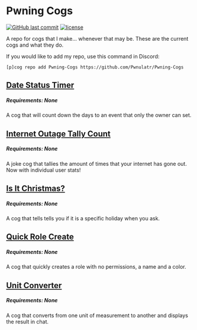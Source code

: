 # Pwning Cogs
[![GitHub last commit](https://img.shields.io/github/last-commit/Pwnulatr/Pwning-Cogs.svg?style=for-the-badge)](https://github.com/Pwnulatr/Pwning-Cogs/commits/master)
[![license](https://img.shields.io/github/license/Pwnulatr/Pwning-Cogs.svg?style=for-the-badge)](https://choosealicense.com/licenses/gpl-3.0/)

A repo for cogs that I make... whenever that may be. These are the current cogs
and what they do.

If you would like to add my repo, use this command in Discord:

`[p]cog repo add Pwning-Cogs https://github.com/Pwnulatr/Pwning-Cogs`
## [Date Status Timer](https://github.com/pwnulatr/Pwning-Cogs/tree/master/datestatustimer)
##### Requirements: None
A cog that will count down the days to an event that only the owner can set.
## [Internet Outage Tally Count](https://github.com/pwnulatr/Pwning-Cogs/tree/master/outagetally)
##### Requirements: None
A joke cog that tallies the amount of times that your internet has gone out.
Now with individual user stats!
## [Is It Christmas?](https://github.com/pwnulatr/Pwning-Cogs/tree/master/isitchristmas)
##### Requirements: None
A cog that tells tells you if it is a specific holiday when you ask.
## [Quick Role Create](https://github.com/pwnulatr/Pwning-Cogs/tree/master/quickrolecreate)
##### Requirements: None
A cog that quickly creates a role with no permissions, a name and a color.
## [Unit Converter](https://github.com/pwnulatr/Pwning-Cogs/tree/master/unitconverter)
##### Requirements: None
A cog that converts from one unit of measurement to another and displays the
result in chat.